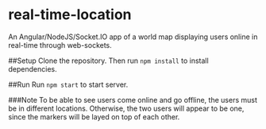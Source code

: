 # real-time-location
An Angular/NodeJS/Socket.IO app of a world map displaying users online in real-time through web-sockets.

##Setup
Clone the repository. Then run `npm install` to install dependencies.

##Run
Run `npm start` to start server.

###Note
To be able to see users come online and go offline, the users must be in different locations. Otherwise, the two users will appear to be one, since the markers will be layed on top of each other.
